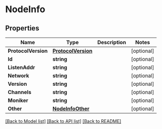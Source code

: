 # NodeInfo

## Properties

Name | Type | Description | Notes
------------ | ------------- | ------------- | -------------
**ProtocolVersion** | [**ProtocolVersion**](ProtocolVersion.md) |  | [optional] 
**Id** | **string** |  | [optional] 
**ListenAddr** | **string** |  | [optional] 
**Network** | **string** |  | [optional] 
**Version** | **string** |  | [optional] 
**Channels** | **string** |  | [optional] 
**Moniker** | **string** |  | [optional] 
**Other** | [**NodeInfoOther**](NodeInfo_other.md) |  | [optional] 

[[Back to Model list]](../README.md#documentation-for-models) [[Back to API list]](../README.md#documentation-for-api-endpoints) [[Back to README]](../README.md)


